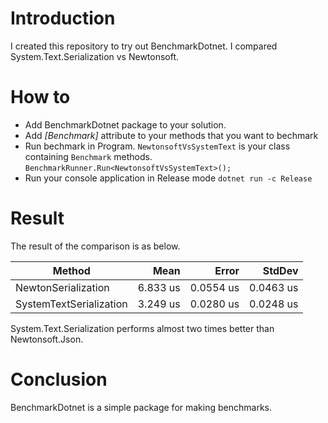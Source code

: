 # Introduction
I created this repository to try out BenchmarkDotnet. I compared System.Text.Serialization vs Newtonsoft.

# How to
- Add BenchmarkDotnet package to your solution.
- Add *[Benchmark]* attribute to your methods that you want to bechmark
- Run bechmark in Program. `NewtonsoftVsSystemText` is your class containing `Benchmark` methods.
`BenchmarkRunner.Run<NewtonsoftVsSystemText>();`
- Run your console application in Release mode
`dotnet run -c Release`

# Result
The result of the comparison is as below.

|                  Method |     Mean |     Error |    StdDev |
|------------------------ |---------:|----------:|----------:|
|     NewtonSerialization | 6.833 us | 0.0554 us | 0.0463 us |
| SystemTextSerialization | 3.249 us | 0.0280 us | 0.0248 us |

System.Text.Serialization performs almost two times better than Newtonsoft.Json.

# Conclusion
BenchmarkDotnet is a simple package for making benchmarks.
